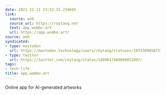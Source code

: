 ```yaml
---
date: 2021-12-11 23:52:31.234695
link:
  source: web
  source_url: https://roytang.net
  text: app.wombo.art
  url: https://app.wombo.art/
source: web
syndicated:
- type: mastodon
  url: https://mastodon.technology/users/roytang/statuses/107430985875103437
- type: twitter
  url: https://twitter.com/roytang/status/1469817409666052097/
tags:
- tech-life
title: app.wombo.art
---
```


Online app for AI-generated artworks
